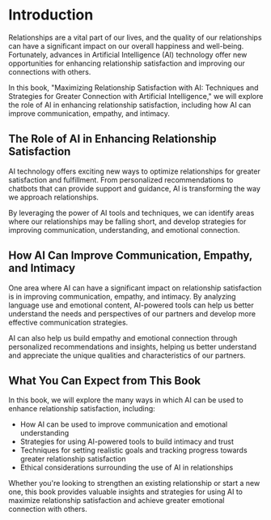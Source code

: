 Introduction
============

Relationships are a vital part of our lives, and the quality of our relationships can have a significant impact on our overall happiness and well-being. Fortunately, advances in Artificial Intelligence (AI) technology offer new opportunities for enhancing relationship satisfaction and improving our connections with others.

In this book, "Maximizing Relationship Satisfaction with AI: Techniques and Strategies for Greater Connection with Artificial Intelligence," we will explore the role of AI in enhancing relationship satisfaction, including how AI can improve communication, empathy, and intimacy.

The Role of AI in Enhancing Relationship Satisfaction
-----------------------------------------------------

AI technology offers exciting new ways to optimize relationships for greater satisfaction and fulfillment. From personalized recommendations to chatbots that can provide support and guidance, AI is transforming the way we approach relationships.

By leveraging the power of AI tools and techniques, we can identify areas where our relationships may be falling short, and develop strategies for improving communication, understanding, and emotional connection.

How AI Can Improve Communication, Empathy, and Intimacy
-------------------------------------------------------

One area where AI can have a significant impact on relationship satisfaction is in improving communication, empathy, and intimacy. By analyzing language use and emotional content, AI-powered tools can help us better understand the needs and perspectives of our partners and develop more effective communication strategies.

AI can also help us build empathy and emotional connection through personalized recommendations and insights, helping us better understand and appreciate the unique qualities and characteristics of our partners.

What You Can Expect from This Book
----------------------------------

In this book, we will explore the many ways in which AI can be used to enhance relationship satisfaction, including:

* How AI can be used to improve communication and emotional understanding
* Strategies for using AI-powered tools to build intimacy and trust
* Techniques for setting realistic goals and tracking progress towards greater relationship satisfaction
* Ethical considerations surrounding the use of AI in relationships

Whether you're looking to strengthen an existing relationship or start a new one, this book provides valuable insights and strategies for using AI to maximize relationship satisfaction and achieve greater emotional connection with others.
